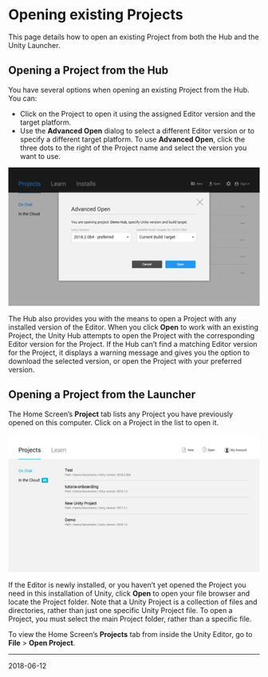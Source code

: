 # Opening existing Projects

This page details how to open an existing Project from both the Hub and the Unity Launcher.

## Opening a Project from the Hub

You have several options when opening an existing Project from the Hub. You can:

* Click on the Project to open it using the assigned Editor version and the target platform.
* Use the __Advanced Open__ dialog to select a different Editor version or to specify a different target platform. To use __Advanced Open__, click the three dots to the right of the Project name and select the version you want to use.

![](../uploads/Main/gs_version_build_target.png)

The Hub also provides you with the means to open a Project with any installed version of the Editor. When you click __Open__ to work with an existing Project, the Unity Hub attempts to open the Project with the corresponding Editor version for the Project. If the Hub can’t find a matching Editor version for the Project, it displays a warning message and gives you the option to download the selected version, or open the Project with your preferred version.

## Opening a Project from the Launcher

The Home Screen’s __Project__ tab lists any Project you have previously opened on this computer. Click on a Project in the list to open it.

![A Project listed in the Projects tab](../uploads/Main/gs_projects_in_project_tab.png) 

If the Editor is newly installed, or you haven’t yet opened the Project you need in this installation of Unity, click __Open__ to open your file browser and locate the Project folder. Note that a Unity Project is a collection of files and directories, rather than just one specific Unity Project file. To open a Project, you must select the main Project folder, rather than a specific file.

To view the Home Screen’s __Projects__ tab from inside the Unity Editor, go to __File__ > __Open Project__.

--------------------------------
<span class="page-edit">2018-06-12 <!-- include IncludeTextNewPageYesEdit --></span>